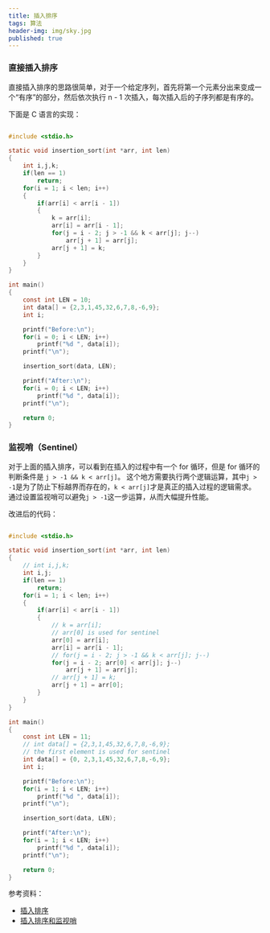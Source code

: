 ```yaml
---
title: 插入排序
tags: 算法
header-img: img/sky.jpg
published: true
---
```


### 直接插入排序

直接插入排序的思路很简单，对于一个给定序列，首先将第一个元素分出来变成一个“有序”的部分，然后依次执行 n - 1 次插入，每次插入后的子序列都是有序的。

下面是 C 语言的实现：


```c

#include <stdio.h>

static void insertion_sort(int *arr, int len)
{
	int i,j,k;
	if(len == 1)
		return;
	for(i = 1; i < len; i++)
	{
		if(arr[i] < arr[i - 1])
		{
			k = arr[i];
			arr[i] = arr[i - 1];
			for(j = i - 2; j > -1 && k < arr[j]; j--)
				arr[j + 1] = arr[j];
			arr[j + 1] = k;
		}
	}
}

int main()
{
	const int LEN = 10;
	int data[] = {2,3,1,45,32,6,7,8,-6,9};
	int i;

	printf("Before:\n");
	for(i = 0; i < LEN; i++)
		printf("%d ", data[i]);
	printf("\n");

	insertion_sort(data, LEN);

	printf("After:\n");
	for(i = 0; i < LEN; i++)
		printf("%d ", data[i]);
	printf("\n");

	return 0;
}

```

### 监视哨（Sentinel）

对于上面的插入排序，可以看到在插入的过程中有一个 for 循环，但是 for 循环的判断条件是 `j > -1 && k < arr[j]`。
这个地方需要执行两个逻辑运算，其中`j > -1`是为了防止下标越界而存在的，`k < arr[j]`才是真正的插入过程的逻辑需求。
通过设置监视哨可以避免`j > -1`这一步运算，从而大幅提升性能。

改进后的代码：

```c

#include <stdio.h>

static void insertion_sort(int *arr, int len)
{
	// int i,j,k;
	int i,j;
	if(len == 1)
		return;
	for(i = 1; i < len; i++)
	{
		if(arr[i] < arr[i - 1])
		{
			// k = arr[i];
			// arr[0] is used for sentinel
			arr[0] = arr[i];
			arr[i] = arr[i - 1];
			// for(j = i - 2; j > -1 && k < arr[j]; j--)
			for(j = i - 2; arr[0] < arr[j]; j--)
				arr[j + 1] = arr[j];
			// arr[j + 1] = k;
			arr[j + 1] = arr[0];
		}
	}
}

int main()
{
	const int LEN = 11;
	// int data[] = {2,3,1,45,32,6,7,8,-6,9};
	// the first element is used for sentinel
	int data[] = {0, 2,3,1,45,32,6,7,8,-6,9};
	int i;

	printf("Before:\n");
	for(i = 1; i < LEN; i++)
		printf("%d ", data[i]);
	printf("\n");

	insertion_sort(data, LEN);

	printf("After:\n");
	for(i = 1; i < LEN; i++)
		printf("%d ", data[i]);
	printf("\n");

	return 0;
}

```



参考资料：

+ [插入排序](http://www.cnblogs.com/mengdd/archive/2012/11/24/2786490.html)
+ [插入排序和监视哨](http://blog.csdn.net/xuyangcao123/article/details/51684321)
